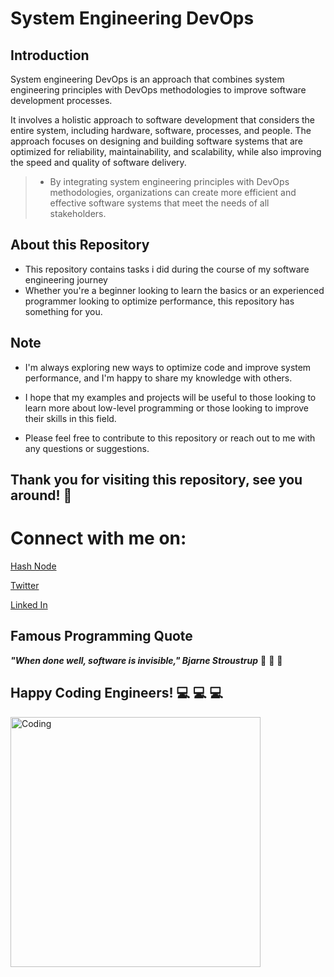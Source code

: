 # **System Engineering DevOps**
## **Introduction**
System engineering DevOps is an approach that combines system engineering principles with DevOps methodologies to improve software development processes.

It involves a holistic approach to software development that considers the entire system, including hardware, software, processes, and people. The approach focuses on designing and building software systems that are optimized for reliability, maintainability, and scalability, while also improving the speed and quality of software delivery.
> * By integrating system engineering principles with DevOps methodologies, organizations can create more efficient and effective software systems that meet the needs of all stakeholders.

## **About this Repository**

* This repository contains tasks i did during the course of my software engineering journey
* Whether you're a beginner looking to learn the basics or an experienced programmer looking to optimize performance, this repository has something for you.



## **Note**

* I'm always exploring new ways to optimize code and improve system performance, and I'm happy to share my knowledge with others.
* I hope that my examples and projects will be useful to those looking to learn more about low-level programming or those looking to improve their skills in this field.

* Please feel free to contribute to this repository or reach out to me with any questions or suggestions.

  
  
## **Thank you for visiting this repository, see you around!** :smiling_face_with_three_hearts:



# **Connect with me on:** 

[Hash Node](https://brianenosotieno.hashnode.dev)
                        
[Twitter](https://twitter.com/brian_tatling) 
                        
[Linked In](https://www.linkedin.com/in/brian-enos/)

## **Famous Programming Quote**
 ***"When done well, software is invisible," Bjarne Stroustrup*** :muscle: :muscle: :muscle:
## **Happy Coding Engineers!** :computer: :computer: :computer:
<img align="left" alt="Coding" width="400" src= "https://camo.githubusercontent.com/e20822b4282c07ffd010cd05f855a6561d3b62358ca9e607e4901288dd748fcb/68747470733a2f2f63646e2e6472696262626c652e636f6d2f75736572732f323133313939332f73637265656e73686f74732f343934383733362f74686f75676874776f726b732d6769665f6472696262626c652e676966">

